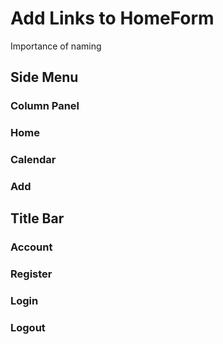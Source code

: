 # Add Links to HomeForm

Importance of naming

## Side Menu

### Column Panel

### Home

### Calendar

### Add

## Title Bar

### Account

### Register

### Login

### Logout